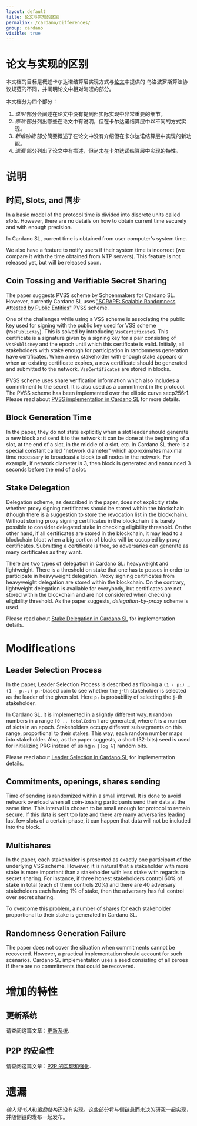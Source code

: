 ```yaml
---
layout: default
title: 论文与实现的区别
permalink: /cardano/differences/
group: cardano
visible: true
---
```

<!-- Reviewed at c4c45ce9a7a8f4aa6d88a32829755196a017f6a1 -->

# 论文与实现的区别

本文档的目标是概述卡尔达诺结算层实现方式与[论文](/glossary/#论文)中提供的 乌洛波罗斯算法协议规范的不同，并阐明论文中相对晦涩的部分。

本文档分为四个部分：

1. *说明* 部分会阐述在论文中没有提到但实际实现中非常重要的细节。  
2. *修改* 部分列出哪些在论文中有说明，但在卡尔达诺结算层中以不同的方式实现。  
3. *新增功能* 部分简要概述了在论文中没有介绍但在卡尔达诺结算层中实现的新功能。  
4. *遗漏* 部分列出了论文中有描述，但尚未在卡尔达诺结算层中实现的特性。


# 说明

## 时间, Slots, and 同步

In a basic model of the protocol time is divided into discrete units called
*slots*. However, there are no details on how to obtain current time securely
and with enough precision.

In Cardano SL, current time is obtained from user computer's system time.

We also have a feature to notify users if their system time is incorrect
(we compare it with the time obtained from NTP servers). This feature is not
released yet, but will be released soon.

## Coin Tossing and Verifiable Secret Sharing

The paper suggests PVSS scheme by Schoenmakers for Cardano SL. However,
currently Cardano SL uses ["SCRAPE: Scalable Randomness Attested by
Public Entities"](https://eprint.iacr.org/2017/216.pdf) PVSS scheme.

One of the challenges while using a VSS scheme is associating the
public key used for signing with the public key used for VSS scheme
(`VssPublicKey`). This is solved by introducing `VssCertificate`s. This
certificate is a signature given by a signing key for a pair consisting of
`VssPublicKey` and the epoch until which this certificate is valid. Initially,
all stakeholders with stake enough for participation in randomness generation
have certificates. When a new stakeholder with enough stake appears or when an
existing certificate expires, a new certificate should be generated and
submitted to the network. `VssCertificate`s are stored in blocks.

PVSS scheme uses share verification information which also
includes a commitment to the secret. It is also used as a commitment in
the protocol. The PVSS scheme has been implemented over the elliptic curve
secp256r1. Please read about [PVSS implementation in Cardano
SL](/technical/pvss/) for more details.

## Block Generation Time

In the paper, they do not state explicitly when a slot leader should
generate a new block and send it to the network: it can be done at the beginning
of a slot, at the end of a slot, in the middle of a slot, etc. In Cardano SL
there is a special constant called "network diameter" which approximates maximal time
necessary to broadcast a block to all nodes in the network. For example, if network
diameter is 3, then block is generated and announced 3 seconds before the end of a slot.

## Stake Delegation

Delegation scheme, as described in the paper, does not explicitly state whether proxy
signing certificates should be stored within the blockchain (though there is a
suggestion to store the revocation list in the blockchain). Without storing
proxy signing certificates in the blockchain it is barely possible to consider
delegated stake in checking eligibility threshold. On the other hand, if all
certificates are stored in the blockchain, it may lead to a blockchain bloat
when a big portion of blocks will be occupied by proxy certificates. Submitting
a certificate is free, so adversaries can generate as many certificates as they
want.

There are two types of delegation in Cardano SL: heavyweight and lightweight.
There is a threshold on stake that one has to posses in order to participate in
heavyweight delegation. Proxy signing certificates from heavyweight delegation
are stored within the blockchain. On the contrary, lightweight delegation is
available for everybody, but certificates are not stored within the blockchain
and are not considered when checking eligibility threshold. As the paper suggests,
*delegation-by-proxy* scheme is used.

Please read about [Stake Delegation in Cardano SL](/technical/delegation/) for
implementation details.

# Modifications

## Leader Selection Process

In the paper, Leader Selection Process is described as flipping a
`(1 - p₁) … (1 - pⱼ₋₁) pⱼ`-biased coin to see whether the `j`-th stakeholder is
selected as the leader of the given slot. Here `pⱼ` is probability of selecting the `j`-th
stakeholder.

In Cardano SL, it is implemented in a slightly different way. `R` random
numbers in a range `[0 .. totalCoins]` are generated, where `R` is a number of
slots in an epoch. Stakeholders occupy different subsegments on this range,
proportional to their stakes. This way, each random number maps into stakeholder.
Also, as the paper suggests, a short (32-bits) seed is used for initializing PRG
instead of using `n ⌈log λ⌉` random bits.

Please read about [Leader Selection in Cardano SL](/technical/leader-selection/)
for implementation details.

## Commitments, openings, shares sending

Time of sending is randomized within a small interval. It is done to avoid network
overload when all coin-tossing participants send their data at the same time.
This interval is chosen to be small enough for protocol to remain secure. If
this data is sent too late and there are many adversaries leading last few slots
of a certain phase, it can happen that data will not be included into the block.

## Multishares

In the paper, each stakeholder is presented as exactly one participant of the
underlying VSS scheme. However, it is natural that a stakeholder with more stake
is more important than a stakeholder with less stake with regards to secret
sharing. For instance, if three honest stakeholders control 60% of stake in
total (each of them controls 20%) and there are 40 adversary stakeholders each
having 1% of stake, then the adversary has full control over secret sharing.

To overcome this problem, a number of shares for each stakeholder proportional
to their stake is generated in Cardano SL.

## Randomness Generation Failure

The paper does not cover the situation when commitments cannot be recovered.
However, a practical implementation should account for such scenarios.
Cardano SL implementation uses a seed consisting of all zeroes if there are no
commitments that could be recovered.

# 增加的特性

## 更新系统

请查阅这篇文章：[更新系统](/cardano/update-mechanism/).

## P2P 的安全性

请查阅这篇文章：[P2P 的实现和强化](/technical/protocols/p2p/).

# 遗漏
*输入背书人*和*激励结构*还没有实现。这些部分将与侧链悬而未决的研究一起实现，并随侧链的发布一起发布。

